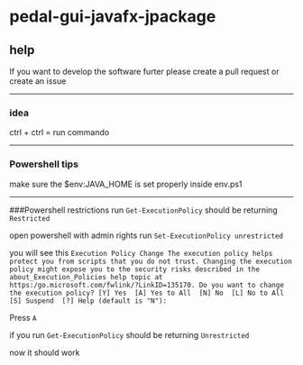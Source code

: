 # pedal-gui-javafx-jpackage

## help
If you want to develop the software furter please create a pull request or create an issue

----------------------------

### idea
ctrl + ctrl = run commando

----------------------------
### Powershell tips
make sure the $env:JAVA_HOME is set properly inside env.ps1

----------------------------
###Powershell restrictions 
run `Get-ExecutionPolicy` should be returning `Restricted`

open powershell with admin rights
run `Set-ExecutionPolicy unrestricted`

you will see this
`Execution Policy Change
The execution policy helps protect you from scripts that you do not trust. Changing the execution policy might expose
you to the security risks described in the about_Execution_Policies help topic at
https:/go.microsoft.com/fwlink/?LinkID=135170. Do you want to change the execution policy?
[Y] Yes  [A] Yes to All  [N] No  [L] No to All  [S] Suspend  [?] Help (default is "N"):`

Press `A`

if you run `Get-ExecutionPolicy` should be returning `Unrestricted`

now it should work
